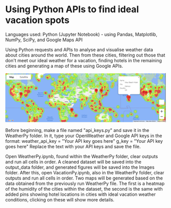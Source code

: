 # Using Python APIs to find ideal vacation spots

Languages used: Python (Jupyter Notebook) - using Pandas, Matplotlib, NumPy, SciPy, and Google Maps API  

Using Python requests and APIs to analyse and visualise weather data about cities around the world. Then from these cities, filtering out those that don't meet our ideal weather for a vacation, finding hotels in the remaining cities and generating a map of these using Google APIs.  
  
<p align="center">
    <img src="./Images/Ideal_Weather_Hotels.png" />
</p>
  
Before beginning, make a file named "api_keys.py" and save it in the WeatherPy folder. In it, type your OpenWeather and Google API keys in the format:
    weather_api_key = "Your API key goes here"
    g_key = "Your API key goes here"
Replace the text with your API keys and save the file.

Open WeatherPy.ipynb, found within the WeatherPy folder, clear outputs and run all cells in order. A cleaned dataset will be saved into the output_data folder, and generated figures will be saved into the Images folder.
After this, open VacationPy.ipynb, also in the WeatherPy folder, clear outputs and run all cells in order. Two maps will be generated based on the data obtained from the previously run WeatherPy file. The first is a heatmap of the humidity of the cities within the dataset, the second is the same with added pins showing hotel locations in cities with ideal vacation weather conditions, clicking on these will show more details.
